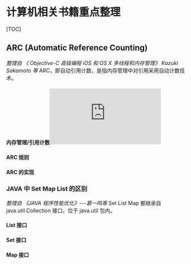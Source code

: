 # 计算机相关书籍重点整理

[TOC]
## ARC (Automatic Reference Counting)
*整理自 《 Objective-C 高级编程 iOS 和 OS X 多线程和内存管理》 Kazuki Sakamoto 等*
ARC，即自动引用计数，是指内存管理中对引用采用自动计数技术。
#### 内存管理/引用计数![内存管理、引用计数.md](http://github.com/ccding-ustc/Notes.git/内存管理、引用计数.md)
#### ARC 规则
#### ARC 的实现

### JAVA 中 Set Map List 的区别
*整理自 《JAVA 程序性能优化》---葛一鸣等*
Set List Map 都继承自 java.util.Collection 接口，位于 java.util 包内。
#### List 接口
#### Set 接口
#### Map 接口



